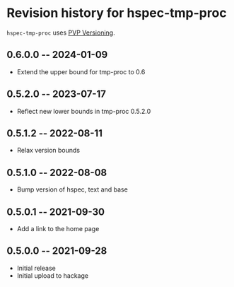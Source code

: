 # Revision history for hspec-tmp-proc

`hspec-tmp-proc` uses [PVP Versioning][1].

## 0.6.0.0 -- 2024-01-09

* Extend the upper bound for tmp-proc to 0.6

## 0.5.2.0 -- 2023-07-17

* Reflect new lower bounds in tmp-proc 0.5.2.0

## 0.5.1.2 -- 2022-08-11

* Relax version bounds

## 0.5.1.0 -- 2022-08-08

* Bump version of hspec, text and base

## 0.5.0.1 -- 2021-09-30

* Add a link to the home page

## 0.5.0.0 -- 2021-09-28

* Initial release
* Initial upload to hackage

[1]: https://pvp.haskell.org
